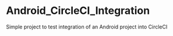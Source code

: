 # Android_CircleCI_Integration
Simple project to test integration of an Android project into CircleCI
